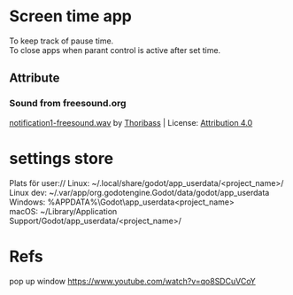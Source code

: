 # Screen time app
To keep track of pause time.  
To close apps when parant control is active after set time.



## Attribute
### Sound from freesound.org
<a href="https://freesound.org/people/Thoribass/sounds/253595/">notification1-freesound.wav</a> by <a href="https://freesound.org/people/Thoribass/">Thoribass</a> | License: <a href="https://creativecommons.org/licenses/by/4.0/">Attribution 4.0</a>


# settings store

Plats för user://
Linux: ~/.local/share/godot/app_userdata/<project_name>/
Linux dev: ~/.var/app/org.godotengine.Godot/data/godot/app_userdata
Windows: %APPDATA%\Godot\app_userdata\<project_name>\
macOS: ~/Library/Application Support/Godot/app_userdata/<project_name>/


# Refs
pop up window
https://www.youtube.com/watch?v=qo8SDCuVCoY

